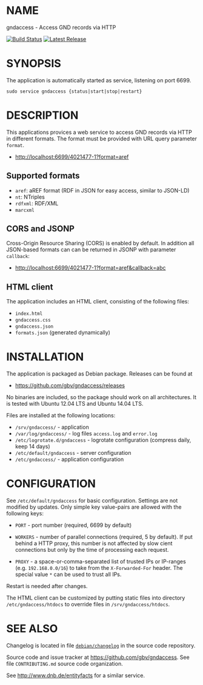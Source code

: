 # NAME

gndaccess - Access GND records via HTTP

[![Build Status](https://travis-ci.org/gbv/gndaccess.svg?branch=master)](https://travis-ci.org/gbv/gndaccess)
[![Latest Release](https://img.shields.io/github/release/gbv/gndaccess.svg)](https://github.com/gbv/gndaccess/releases)

# SYNOPSIS

The application is automatically started as service, listening on port 6699.

    sudo service gndaccess {status|start|stop|restart}

# DESCRIPTION

This applications provices a web service to access GND records via HTTP in
different formats. The format must be provided with URL query parameter
`format`.

* <http://localhost:6699/4021477-1?format=aref>

## Supported formats

* `aref`: aREF format (RDF in JSON for easy access, similar to JSON-LD)
* `nt`: NTriples
* `rdfxml`: RDF/XML
* `marcxml`

## CORS and JSONP

Cross-Origin Resource Sharing (CORS) is enabled by default. In addition all
JSON-based formats can can be returned in JSONP with parameter `callback`:

* <http://localhost:6699/4021477-1?format=aref&callback=abc>

## HTML client

The application includes an HTML client, consisting of the following files:

* `index.html`
* `gndaccess.css`
* `gndaccess.json`
* `formats.json` (generated dynamically)

# INSTALLATION

The application is packaged as Debian package. Releases can be found at

* <https://github.com/gbv/gndaccess/releases>

No binaries are included, so the package should work on all architectures. It
is tested with Ubuntu 12.04 LTS and Ubuntu 14.04 LTS.

Files are installed at the following locations:

* `/srv/gndaccess/` - application
* `/var/log/gndaccess/` - log files `access.log` and `error.log`
* `/etc/logrotate.d/gndaccess` - logrotate configuration (compress daily, keep 14 days)
* `/etc/default/gndaccess` - server configuration
* `/etc/gndaccess/` - application configuration

# CONFIGURATION

See `/etc/default/gndaccess` for basic configuration. Settings are not modified
by updates.  Only simple key value-pairs are allowed with the following keys:

* `PORT` - port number (required, 6699 by default)

* `WORKERS` - number of parallel connections (required, 5 by default). If put 
   behind a HTTP proxy, this number is not affected by slow cient connections 
   but only by the time of processing each request.

* `PROXY` - a space-or-comma-separated list of trusted IPs or IP-ranges
   (e.g. `192.168.0.0/16`) to take from the `X-Forwarded-For` header.
   The special value `*` can be used to trust all IPs.

Restart is needed after changes.

The HTML client can be customized by putting static files into directory
`/etc/gndaccess/htdocs` to override files in `/srv/gndaccess/htdocs`.

# SEE ALSO

Changelog is located in file [`debian/changelog`](debian/changelog) in the
source code repository.

Source code and issue tracker at <https://github.com/gbv/gndaccess>. See
file `CONTRIBUTING.md` source code organization.

See <http://www.dnb.de/entityfacts> for a similar service.
